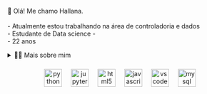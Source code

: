 <p align="left">👋  Olá! Me chamo Hallana.<br><br>- Atualmente estou trabalhando na área de controladoria e dados<br>- Estudante de Data science - <br> - 22 anos <br> </p>

<details>
  <summary>👨‍💻 Mais sobre mim</summary>
Graduanda em ciências contábeis, com mais de dois anos de experiência na área, decidi me aventurar na área de dados, há aproximadamente um ano. Essa decisão foi motivada pelo crescimento exponencial do mercado de dado nos útimos anos e também pelo fato de ter conhecimentos em disciplinas de contabilidade como estatistica, custos, análise de indicadores e demonstrações fincanceiras, que também é muito utilizada no universo de análise de dados. Acredito que essa combinação me permite ampliar minhas habilidades profissionais de forma significativa. 
  
</details>

###


<div align="center">
  <img src="https://cdn.jsdelivr.net/gh/devicons/devicon/icons/python/python-original.svg" height="40" alt="python logo"  />
  <img width="12" />
  <img src="https://cdn.jsdelivr.net/gh/devicons/devicon/icons/jupyter/jupyter-original.svg" height="40" alt="jupyter logo"  />
  <img width="12" />
  <img src="https://cdn.jsdelivr.net/gh/devicons/devicon/icons/html5/html5-original.svg" height="40" alt="html5 logo"  />
  <img width="12" />
  <img src="https://cdn.jsdelivr.net/gh/devicons/devicon/icons/javascript/javascript-original.svg" height="40" alt="javascript logo"  />
  <img width="12" />
  <img src="https://cdn.jsdelivr.net/gh/devicons/devicon/icons/vscode/vscode-original.svg" height="40" alt="vscode logo"  />
  <img width="12" />
  <img src="https://cdn.jsdelivr.net/gh/devicons/devicon/icons/mysql/mysql-original.svg" height="40" alt="mysql logo"  />
</div>
